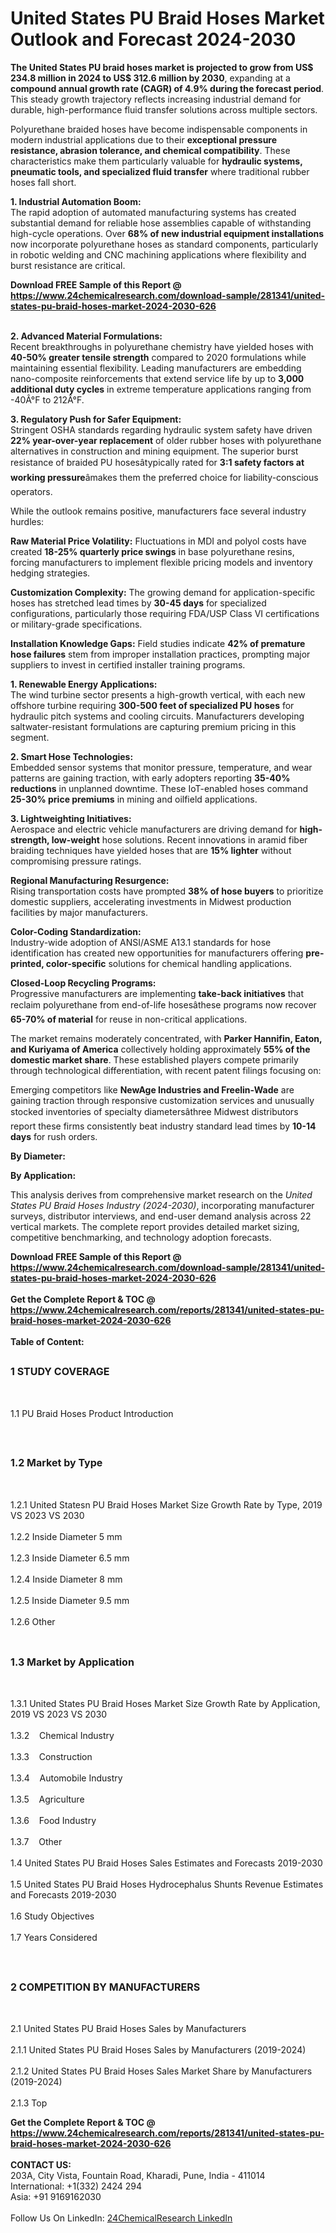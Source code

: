 <h1>United States PU Braid Hoses Market Outlook and Forecast 2024-2030</h1><p><strong>The United States PU braid hoses market is projected to grow from US$ 234.8 million in 2024 to US$ 312.6 million by 2030</strong>, expanding at a <strong>compound annual growth rate (CAGR) of 4.9% during the forecast period</strong>. This steady growth trajectory reflects increasing industrial demand for durable, high-performance fluid transfer solutions across multiple sectors.</p><p>Polyurethane braided hoses have become indispensable components in modern industrial applications due to their <strong>exceptional pressure resistance, abrasion tolerance, and chemical compatibility</strong>. These characteristics make them particularly valuable for <strong>hydraulic systems, pneumatic tools, and specialized fluid transfer</strong> where traditional rubber hoses fall short.</p><p><strong>1. Industrial Automation Boom:</strong><br>
The rapid adoption of automated manufacturing systems has created substantial demand for reliable hose assemblies capable of withstanding high-cycle operations. Over <strong>68% of new industrial equipment installations</strong> now incorporate polyurethane hoses as standard components, particularly in robotic welding and CNC machining applications where flexibility and burst resistance are critical.</p><div><b>Download FREE Sample of this Report @ 
            <a href="https://www.24chemicalresearch.com/download-sample/281341/united-states-pu-braid-hoses-market-2024-2030-626">
            https://www.24chemicalresearch.com/download-sample/281341/united-states-pu-braid-hoses-market-2024-2030-626</a></b></div><br><p><strong>2. Advanced Material Formulations:</strong><br>
Recent breakthroughs in polyurethane chemistry have yielded hoses with <strong>40-50% greater tensile strength</strong> compared to 2020 formulations while maintaining essential flexibility. Leading manufacturers are embedding nano-composite reinforcements that extend service life by up to <strong>3,000 additional duty cycles</strong> in extreme temperature applications ranging from -40Â°F to 212Â°F.</p><p><strong>3. Regulatory Push for Safer Equipment:</strong><br>
Stringent OSHA standards regarding hydraulic system safety have driven <strong>22% year-over-year replacement</strong> of older rubber hoses with polyurethane alternatives in construction and mining equipment. The superior burst resistance of braided PU hosesâtypically rated for <strong>3:1 safety factors at working pressure</strong>âmakes them the preferred choice for liability-conscious operators.</p><p>While the outlook remains positive, manufacturers face several industry hurdles:</p><p><strong>Raw Material Price Volatility:</strong> Fluctuations in MDI and polyol costs have created <strong>18-25% quarterly price swings</strong> in base polyurethane resins, forcing manufacturers to implement flexible pricing models and inventory hedging strategies.</p><p><strong>Customization Complexity:</strong> The growing demand for application-specific hoses has stretched lead times by <strong>30-45 days</strong> for specialized configurations, particularly those requiring FDA/USP Class VI certifications or military-grade specifications.</p><p><strong>Installation Knowledge Gaps:</strong> Field studies indicate <strong>42% of premature hose failures</strong> stem from improper installation practices, prompting major suppliers to invest in certified installer training programs.</p><p><strong>1. Renewable Energy Applications:</strong><br>
The wind turbine sector presents a high-growth vertical, with each new offshore turbine requiring <strong>300-500 feet of specialized PU hoses</strong> for hydraulic pitch systems and cooling circuits. Manufacturers developing saltwater-resistant formulations are capturing premium pricing in this segment.</p><p><strong>2. Smart Hose Technologies:</strong><br>
Embedded sensor systems that monitor pressure, temperature, and wear patterns are gaining traction, with early adopters reporting <strong>35-40% reductions</strong> in unplanned downtime. These IoT-enabled hoses command <strong>25-30% price premiums</strong> in mining and oilfield applications.</p><p><strong>3. Lightweighting Initiatives:</strong><br>
Aerospace and electric vehicle manufacturers are driving demand for <strong>high-strength, low-weight</strong> hose solutions. Recent innovations in aramid fiber braiding techniques have yielded hoses that are <strong>15% lighter</strong> without compromising pressure ratings.</p><p><strong>Regional Manufacturing Resurgence:</strong><br>
    Rising transportation costs have prompted <strong>38% of hose buyers</strong> to prioritize domestic suppliers, accelerating investments in Midwest production facilities by major manufacturers.</p><p><strong>Color-Coding Standardization:</strong><br>
    Industry-wide adoption of ANSI/ASME A13.1 standards for hose identification has created new opportunities for manufacturers offering <strong>pre-printed, color-specific</strong> solutions for chemical handling applications.</p><p><strong>Closed-Loop Recycling Programs:</strong><br>
    Progressive manufacturers are implementing <strong>take-back initiatives</strong> that reclaim polyurethane from end-of-life hosesâthese programs now recover <strong>65-70% of material</strong> for reuse in non-critical applications.</p><p>The market remains moderately concentrated, with <strong>Parker Hannifin, Eaton, and Kuriyama of America</strong> collectively holding approximately <strong>55% of the domestic market share</strong>. These established players compete primarily through technological differentiation, with recent patent filings focusing on:</p><p>Emerging competitors like <strong>NewAge Industries and Freelin-Wade</strong> are gaining traction through responsive customization services and unusually stocked inventories of specialty diametersâthree Midwest distributors report these firms consistently beat industry standard lead times by <strong>10-14 days</strong> for rush orders.</p><p><strong>By Diameter:</strong></p><p><strong>By Application:</strong></p><p>This analysis derives from comprehensive market research on the <em>United States PU Braid Hoses Industry (2024-2030)</em>, incorporating manufacturer surveys, distributor interviews, and end-user demand analysis across 22 vertical markets. The complete report provides detailed market sizing, competitive benchmarking, and technology adoption forecasts.</p><div><b>Download FREE Sample of this Report @ 
            <a href="https://www.24chemicalresearch.com/download-sample/281341/united-states-pu-braid-hoses-market-2024-2030-626">
            https://www.24chemicalresearch.com/download-sample/281341/united-states-pu-braid-hoses-market-2024-2030-626</a></b></div><br><div><b>Get the Complete Report & TOC @ 
            <a href="https://www.24chemicalresearch.com/reports/281341/united-states-pu-braid-hoses-market-2024-2030-626">
            https://www.24chemicalresearch.com/reports/281341/united-states-pu-braid-hoses-market-2024-2030-626</a></b></div><br>
            <b>Table of Content:</b><p><h2><span style="font-size:16px"><strong>1 STUDY COVERAGE</strong></span></h2><br />
<p>1.1 PU Braid Hoses Product Introduction</p><br />
<h2><span style="font-size:16px"><strong>1.2 Market by Type</strong></span></h2><br />
<p>1.2.1 United Statesn PU Braid Hoses Market Size Growth Rate by Type, 2019 VS 2023 VS 2030<br /><br />
1.2.2 Inside Diameter 5 mm&nbsp;&nbsp; &nbsp;<br /><br />
1.2.3 Inside Diameter 6.5 mm<br /><br />
1.2.4 Inside Diameter 8 mm<br /><br />
1.2.5 Inside Diameter 9.5 mm<br /><br />
1.2.6 Other<br /><br />
<h2><span style="font-size:16px"><strong>1.3 Market by Application</strong></span></h2><br />
<p>1.3.1 United States PU Braid Hoses Market Size Growth Rate by Application, 2019 VS 2023 VS 2030<br /><br />
1.3.2&nbsp;&nbsp; &nbsp;Chemical Industry<br /><br />
1.3.3&nbsp;&nbsp; &nbsp;Construction<br /><br />
1.3.4&nbsp;&nbsp; &nbsp;Automobile Industry<br /><br />
1.3.5&nbsp;&nbsp; &nbsp;Agriculture<br /><br />
1.3.6&nbsp;&nbsp; &nbsp;Food Industry<br /><br />
1.3.7&nbsp;&nbsp; &nbsp;Other<br /><br />
1.4 United States PU Braid Hoses Sales Estimates and Forecasts 2019-2030<br /><br />
1.5 United States PU Braid Hoses Hydrocephalus Shunts Revenue Estimates and Forecasts 2019-2030<br /><br />
1.6 Study Objectives<br /><br />
1.7 Years Considered</p><br />
<h2><span style="font-size:16px"><strong>2 COMPETITION BY MANUFACTURERS</strong></span></h2><br />
<p>2.1 United States PU Braid Hoses Sales by Manufacturers<br /><br />
2.1.1 United States PU Braid Hoses Sales by Manufacturers (2019-2024)<br /><br />
2.1.2 United States PU Braid Hoses Sales Market Share by Manufacturers (2019-2024)<br /><br />
2.1.3 Top</p><div><b>Get the Complete Report & TOC @ 
            <a href="https://www.24chemicalresearch.com/reports/281341/united-states-pu-braid-hoses-market-2024-2030-626">
            https://www.24chemicalresearch.com/reports/281341/united-states-pu-braid-hoses-market-2024-2030-626</a></b></div><br><b>CONTACT US:</b><br>
            203A, City Vista, Fountain Road, Kharadi, Pune, India - 411014<br>
            International: +1(332) 2424 294<br>
            Asia: +91 9169162030 <br><br>
            Follow Us On LinkedIn: <a href="https://www.linkedin.com/company/24chemicalresearch/">24ChemicalResearch LinkedIn</a>